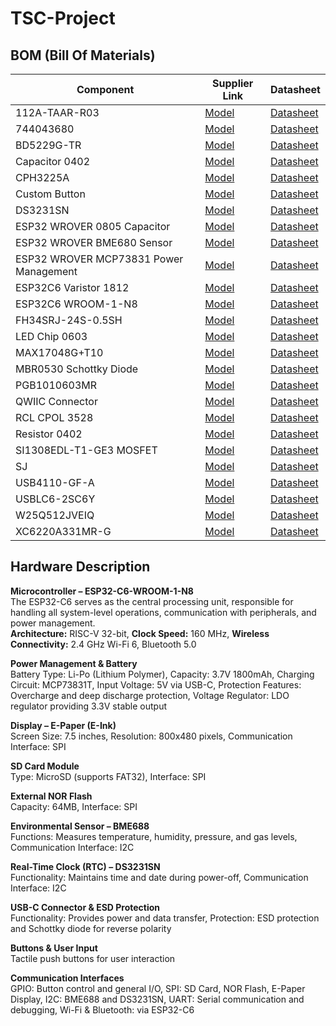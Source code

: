 # TSC-Project

## BOM (Bill Of Materials)

| Component       | Supplier Link                          | Datasheet                                 |
|-----------------|----------------------------------------|-------------------------------------------|
| 112A-TAAR-R03   | [Model](https://store.comet.srl.ro/Catalogue/Product/43497/)       | [Datasheet](https://www.snapeda.com/parts/112A-TAAR-R03/Attend/datashee)|
| 744043680       | [Model](https://ro.mouser.com/ProductDetail/Wurth-Elektronik/744043680?qs=PGXP4M47uW6VkZq%252BkzjrHA%3D%3D)       | [Datasheet](https://www.we-online.com/components/products/datasheet/744043680.pdf)     |
| BD5229G-TR      | [Model](https://componentsearchengine.com/part-view/BD5229G-TR/ROHM%20Semiconductor)       | [Datasheet](https://fscdn.rohm.com/en/products/databook/datasheet/ic/power/voltage_detector/bd52xxg-e.pdf)      |
| Capacitor 0402  | [Model](https://ro.mouser.com/c/passive-components/capacitors/ceramic-capacitors/?q=CC0402&srsltid=AfmBOoogjqwwed3xvp6V5-bfVkRuawirfMcnAC47L-UQdC3mnXJk097M)       | [Datasheet](https://componentsearchengine.com/Datasheets/2/CC0402MRX5R5BB106.pdf)      |
| CPH3225A        | [Model](https://www.snapeda.com/parts/CPH3225A/Seiko+Instruments/view-part/?ref=snap)     | [Datasheet](https://www.snapeda.com/parts/CPH3225A/Seiko%20Instruments/datasheet/)      |
| Custom Button   | [Model](https://industry.panasonic.com/global/en/products/control/switch/light-touch/number/evqpuj02k)       | [Datasheet](https://industry.panasonic.com/global/en/downloads?tab=catalog&small_g_cd=203&part_no=EVQPUJ02K)      |
| DS3231SN        | [Model](https://www.snapeda.com/parts/DS3231SN%23/Analog+Devices/view-part/?ref=eda)       | [Datasheet](https://www.snapeda.com/parts/DS3231SN%23/Analog%20Devices/datasheet/)      |
| ESP32 WROVER 0805 Capacitor      | [Model](https://github.com/anaobreja/TSC-Project/blob/main)                | [Datasheet](https://github.com/anaobreja/TSC-Project/blob/main)              |
| ESP32 WROVER BME680 Sensor       | [Model](https://www.snapeda.com/parts/BME680/Bosch/view-part/?welcome=home)                | [Datasheet](https://www.bosch-sensortec.com/media/boschsensortec/downloads/datasheets/bst-bme680-ds001.pdf)              |
| ESP32 WROVER MCP73831 Power Management | [Model](https://www.snapeda.com/parts/BME680/Bosch/view-part/?welcome=home)          | [Datasheet](https://www.snapeda.com/parts/MCP73831T-2ACI/OT/Microchip/datasheet/)              |
| ESP32C6 Varistor 1812            | [Model](https://github.com/anaobreja/TSC-Project/blob/main)                | [Datasheet](https://github.com/anaobreja/TSC-Project/blob/main)              |
| ESP32C6 WROOM-1-N8               | [Model](https://www.snapeda.com/parts/ESP32-C6-WROOM-1-N8/Espressif+Systems/view-part/?ref=eda)                | [Datasheet](https://www.snapeda.com/parts/ESP32-C6-WROOM-1-N8/Espressif%20Systems/datasheet/)              |
| FH34SRJ-24S-0.5SH                | [Model](https://ro.mouser.com/ProductDetail/Hirose-Connector/FH34SRJ-24S-0.5SH99?qs=vcbW%252B4%252BSTIpKBl5ap9J8Fw%3D%3D)                | [Datasheet](https://www.snapeda.com/parts/FH34SRJ-24S-0.5SH(99)/Hirose%20Connector/datasheet/)              |
| LED Chip 0603                    | [Model](https://www.snapeda.com/parts/KP-1608SURCK/Kingbright/view-part/?ref=search&t=LED%200603)                | [Datasheet](https://www.snapeda.com/parts/KP-1608SURCK/Kingbright/datasheet/)              |
| MAX17048G+T10                    | [Model](https://www.snapeda.com/parts/MAX17048G+T10/Analog+Devices/view-part/?ref=eda)                | [Datasheet](https://www.snapeda.com/parts/MAX17048G+T10/Analog%20Devices/datasheet/)              |
| MBR0530 Schottky Diode          | [Model](https://www.snapeda.com/parts/MBR0530/Onsemi/view-part/?ref=snap)                | [Datasheet](https://www.snapeda.com/parts/MBR0530/ON%20Semiconductor/datasheet/)              |
| PGB1010603MR                     | [Model](https://www.snapeda.com/parts/PGB1010603MR/Littelfuse/view-part/?ref=eda)                | [Datasheet](https://www.snapeda.com/parts/PGB1010603MR/Littelfuse%20Inc./datasheet/)              |
| QWIIC Connector                  | [Model](https://www.snapeda.com/parts/PRT-14417/SparkFun/view-part/)                | [Datasheet](https://www.snapeda.com/parts/PRT-14417/SparkFun%20Electronics/datasheet/)              |
| RCL CPOL 3528                    | [Model](https://www.snapeda.com/parts/CPH3225A/Seiko+Instruments/view-part/?ref=eda)                | [Datasheet](https://s3.amazonaws.com/snapeda/datasheet/TAJB475K025RNJ_AVX.pdf)              |
| Resistor 0402                    | [Model](https://grabcad.com/library/resistor-0402-1)                | [Datasheet](https://www.yageo.com/upload/media/product/products/datasheet/rchip/PYu-RC_Group_51_RoHS_L_12.pdf)              |
| SI1308EDL-T1-GE3 MOSFET          | [Model](https://www.snapeda.com/parts/SI1308EDL-T1-GE3/Vishay+Siliconix/view-part/?welcome=home&ref=eda)                | [Datasheet](https://www.snapeda.com/parts/SI1308EDL-T1-GE3/Vishay%20Siliconix/datasheet/)              |
| SJ                               | [Model](https://grabcad.com/library/solder-jumpers-1)                | [Datasheet](https://github.com/anaobreja/TSC-Project/blob/main)              |
| USB4110-GF-A                     | [Model](https://componentsearchengine.com/part-view/USB4110-GF-A/GCT%20(GLOBAL%20CONNECTOR%20TECHNOLOGY))                | [Datasheet](https://gct.co/files/drawings/usb4110.pdf)              |
| USBLC6-2SC6Y                     | [Model](https://www.snapeda.com/parts/USBLC6-2SC6Y/STMicroelectronics/view-part/?welcome=home&ref=eda)                | [Datasheet](https://www.winbond.com/resource-files/W25Q512JV%20SPI%20RevB%2006252019%20KMS.pdf)              |
| W25Q512JVEIQ                     | [Model](https://www.snapeda.com/parts/W25Q512JVEIQ/Winbond+Electronics/view-part/?ref=eda)                | [Datasheet](https://www.winbond.com/resource-files/W25Q512JV%20SPI%20RevB%2006252019%20KMS.pdf)              |
| XC6220A331MR-G                   | [Model](https://componentsearchengine.com/part-view/XC6220A331MR-G/Torex)                | [Datasheet](https://product.torexsemi.com/system/files/series/xc6220.pdf)              |





## Hardware Description

**Microcontroller – ESP32-C6-WROOM-1-N8**  
The ESP32-C6 serves as the central processing unit, responsible for handling all system-level operations, communication with peripherals, and power management.  
**Architecture:** RISC-V 32-bit, **Clock Speed:** 160 MHz, **Wireless Connectivity:** 2.4 GHz Wi-Fi 6, Bluetooth 5.0  

**Power Management & Battery**  
Battery Type: Li-Po (Lithium Polymer), Capacity: 3.7V 1800mAh, Charging Circuit: MCP73831T, Input Voltage: 5V via USB-C, Protection Features: Overcharge and deep discharge protection, Voltage Regulator: LDO regulator providing 3.3V stable output  

**Display – E-Paper (E-Ink)**  
Screen Size: 7.5 inches, Resolution: 800x480 pixels, Communication Interface: SPI  

**SD Card Module**  
Type: MicroSD (supports FAT32), Interface: SPI  

**External NOR Flash**  
Capacity: 64MB, Interface: SPI  

**Environmental Sensor – BME688**  
Functions: Measures temperature, humidity, pressure, and gas levels, Communication Interface: I2C  

**Real-Time Clock (RTC) – DS3231SN**  
Functionality: Maintains time and date during power-off, Communication Interface: I2C  

**USB-C Connector & ESD Protection**  
Functionality: Provides power and data transfer, Protection: ESD protection and Schottky diode for reverse polarity  

**Buttons & User Input**  
Tactile push buttons for user interaction  

**Communication Interfaces**  
GPIO: Button control and general I/O, SPI: SD Card, NOR Flash, E-Paper Display, I2C: BME688 and DS3231SN, UART: Serial communication and debugging, Wi-Fi & Bluetooth: via ESP32-C6  



